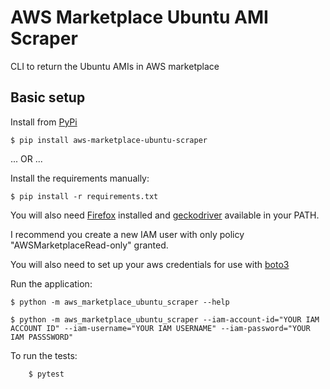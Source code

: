 # AWS Marketplace Ubuntu AMI Scraper

CLI to return the Ubuntu AMIs in AWS marketplace

## Basic setup

Install from [PyPi](https://pypi.org/project/aws-marketplace-ubuntu-scraper/)

```
$ pip install aws-marketplace-ubuntu-scraper
```

... OR ...

Install the requirements manually:
```
$ pip install -r requirements.txt
```

You will also need [Firefox](https://www.mozilla.org/en-US/firefox/new/) installed and [geckodriver](https://github.com/mozilla/geckodriver/releases) available in your PATH.

I recommend you create a new IAM user with only policy "AWSMarketplaceRead-only" granted.

You will also need to set up your aws credentials for use with [boto3](https://boto3.amazonaws.com/v1/documentation/api/latest/guide/configuration.html)

Run the application:
```
$ python -m aws_marketplace_ubuntu_scraper --help

$ python -m aws_marketplace_ubuntu_scraper --iam-account-id="YOUR IAM ACCOUNT ID" --iam-username="YOUR IAM USERNAME" --iam-password="YOUR IAM PASSSWORD"
```

To run the tests:
```
    $ pytest
```
